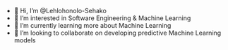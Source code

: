 - 👋 Hi, I’m @Lehlohonolo-Sehako
- 👀 I’m interested in Software Engineering & Machine Learning
- 🌱 I’m currently learning more about Machine Learning
- 💞️ I’m looking to collaborate on developing predictive Machine Learning models
<!--- 📫 How to reach me ...--->

<!---
Lehlohonolo-Sehako/Lehlohonolo-Sehako is a ✨ special ✨ repository because its `README.md` (this file) appears on your GitHub profile.
You can click the Preview link to take a look at your changes.
--->
